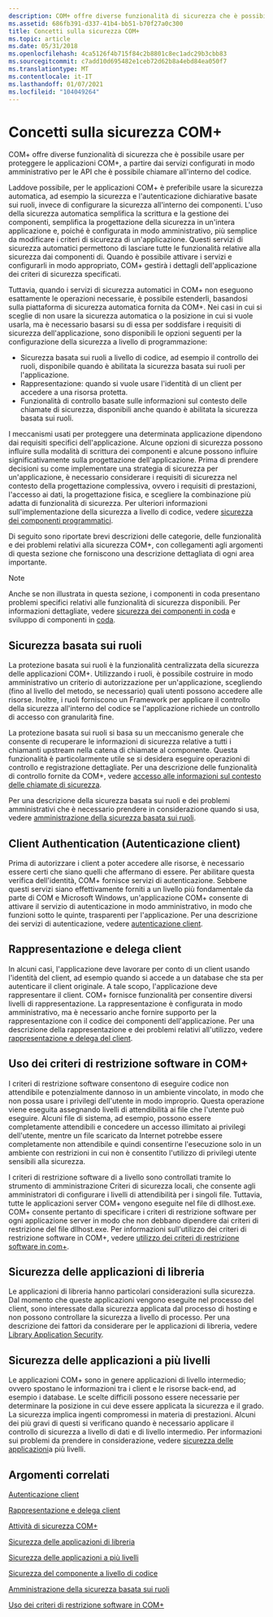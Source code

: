```yaml
---
description: COM+ offre diverse funzionalità di sicurezza che è possibile usare per proteggere le applicazioni COM+, a partire dai servizi configurati in modo amministrativo per le API che è possibile chiamare all'interno del codice.
ms.assetid: 686fb391-d337-41b4-bb51-b70f27a0c300
title: Concetti sulla sicurezza COM+
ms.topic: article
ms.date: 05/31/2018
ms.openlocfilehash: 4ca5126f4b715f84c2b8801c8ec1adc29b3cbb83
ms.sourcegitcommit: c7add10d695482e1ceb72d62b8a4ebd84ea050f7
ms.translationtype: MT
ms.contentlocale: it-IT
ms.lasthandoff: 01/07/2021
ms.locfileid: "104049264"
---
```

# <a name="com-security-concepts"></a>Concetti sulla sicurezza COM+

COM+ offre diverse funzionalità di sicurezza che è possibile usare per proteggere le applicazioni COM+, a partire dai servizi configurati in modo amministrativo per le API che è possibile chiamare all'interno del codice.

Laddove possibile, per le applicazioni COM+ è preferibile usare la sicurezza automatica, ad esempio la sicurezza e l'autenticazione dichiarative basate sui ruoli, invece di configurare la sicurezza all'interno dei componenti. L'uso della sicurezza automatica semplifica la scrittura e la gestione dei componenti, semplifica la progettazione della sicurezza in un'intera applicazione e, poiché è configurata in modo amministrativo, più semplice da modificare i criteri di sicurezza di un'applicazione. Questi servizi di sicurezza automatici permettono di lasciare tutte le funzionalità relative alla sicurezza dai componenti di. Quando è possibile attivare i servizi e configurarli in modo appropriato, COM+ gestirà i dettagli dell'applicazione dei criteri di sicurezza specificati.

Tuttavia, quando i servizi di sicurezza automatici in COM+ non eseguono esattamente le operazioni necessarie, è possibile estenderli, basandosi sulla piattaforma di sicurezza automatica fornita da COM+. Nei casi in cui si sceglie di non usare la sicurezza automatica o la posizione in cui si vuole usarla, ma è necessario basarsi su di essa per soddisfare i requisiti di sicurezza dell'applicazione, sono disponibili le opzioni seguenti per la configurazione della sicurezza a livello di programmazione:

-   Sicurezza basata sui ruoli a livello di codice, ad esempio il controllo dei ruoli, disponibile quando è abilitata la sicurezza basata sui ruoli per l'applicazione.
-   Rappresentazione: quando si vuole usare l'identità di un client per accedere a una risorsa protetta.
-   Funzionalità di controllo basate sulle informazioni sul contesto delle chiamate di sicurezza, disponibili anche quando è abilitata la sicurezza basata sui ruoli.

I meccanismi usati per proteggere una determinata applicazione dipendono dai requisiti specifici dell'applicazione. Alcune opzioni di sicurezza possono influire sulla modalità di scrittura dei componenti e alcune possono influire significativamente sulla progettazione dell'applicazione. Prima di prendere decisioni su come implementare una strategia di sicurezza per un'applicazione, è necessario considerare i requisiti di sicurezza nel contesto della progettazione complessiva, ovvero i requisiti di prestazioni, l'accesso ai dati, la progettazione fisica, e scegliere la combinazione più adatta di funzionalità di sicurezza. Per ulteriori informazioni sull'implementazione della sicurezza a livello di codice, vedere [sicurezza dei componenti programmatici](programmatic-component-security.md).

Di seguito sono riportate brevi descrizioni delle categorie, delle funzionalità e dei problemi relativi alla sicurezza COM+, con collegamenti agli argomenti di questa sezione che forniscono una descrizione dettagliata di ogni area importante.

> [!Note]  
> Anche se non illustrata in questa sezione, i componenti in coda presentano problemi specifici relativi alle funzionalità di sicurezza disponibili. Per informazioni dettagliate, vedere [sicurezza dei componenti in coda](queued-components-security.md) e sviluppo di componenti in [coda](developing-queued-components.md).

 

## <a name="role-based-security"></a>Sicurezza basata sui ruoli

La protezione basata sui ruoli è la funzionalità centralizzata della sicurezza delle applicazioni COM+. Utilizzando i ruoli, è possibile costruire in modo amministrativo un criterio di autorizzazione per un'applicazione, scegliendo (fino al livello del metodo, se necessario) quali utenti possono accedere alle risorse. Inoltre, i ruoli forniscono un Framework per applicare il controllo della sicurezza all'interno del codice se l'applicazione richiede un controllo di accesso con granularità fine.

La protezione basata sui ruoli si basa su un meccanismo generale che consente di recuperare le informazioni di sicurezza relative a tutti i chiamanti upstream nella catena di chiamate al componente. Questa funzionalità è particolarmente utile se si desidera eseguire operazioni di controllo e registrazione dettagliate. Per una descrizione delle funzionalità di controllo fornite da COM+, vedere [accesso alle informazioni sul contesto delle chiamate di sicurezza](accessing-security-call-context-information.md).

Per una descrizione della sicurezza basata sui ruoli e dei problemi amministrativi che è necessario prendere in considerazione quando si usa, vedere [amministrazione della sicurezza basata sui ruoli](role-based-security-administration.md).

## <a name="client-authentication"></a>Client Authentication (Autenticazione client)

Prima di autorizzare i client a poter accedere alle risorse, è necessario essere certi che siano quelli che affermano di essere. Per abilitare questa verifica dell'identità, COM+ fornisce servizi di autenticazione. Sebbene questi servizi siano effettivamente forniti a un livello più fondamentale da parte di COM e Microsoft Windows, un'applicazione COM+ consente di attivare il servizio di autenticazione in modo amministrativo, in modo che funzioni sotto le quinte, trasparenti per l'applicazione. Per una descrizione dei servizi di autenticazione, vedere [autenticazione client](client-authentication.md).

## <a name="client-impersonation-and-delegation"></a>Rappresentazione e delega client

In alcuni casi, l'applicazione deve lavorare per conto di un client usando l'identità del client, ad esempio quando si accede a un database che sta per autenticare il client originale. A tale scopo, l'applicazione deve rappresentare il client. COM+ fornisce funzionalità per consentire diversi livelli di rappresentazione. La rappresentazione è configurata in modo amministrativo, ma è necessario anche fornire supporto per la rappresentazione con il codice dei componenti dell'applicazione. Per una descrizione della rappresentazione e dei problemi relativi all'utilizzo, vedere [rappresentazione e delega del client](client-impersonation-and-delegation.md).

## <a name="using-the-software-restriction-policy-in-com"></a>Uso dei criteri di restrizione software in COM+

I criteri di restrizione software consentono di eseguire codice non attendibile e potenzialmente dannoso in un ambiente vincolato, in modo che non possa usare i privilegi dell'utente in modo improprio. Questa operazione viene eseguita assegnando livelli di attendibilità ai file che l'utente può eseguire. Alcuni file di sistema, ad esempio, possono essere completamente attendibili e concedere un accesso illimitato ai privilegi dell'utente, mentre un file scaricato da Internet potrebbe essere completamente non attendibile e quindi consentirne l'esecuzione solo in un ambiente con restrizioni in cui non è consentito l'utilizzo di privilegi utente sensibili alla sicurezza.

I criteri di restrizione software di a livello sono controllati tramite lo strumento di amministrazione Criteri di sicurezza locali, che consente agli amministratori di configurare i livelli di attendibilità per i singoli file. Tuttavia, tutte le applicazioni server COM+ vengono eseguite nel file di dllhost.exe. COM+ consente pertanto di specificare i criteri di restrizione software per ogni applicazione server in modo che non debbano dipendere dai criteri di restrizione del file dllhost.exe. Per informazioni sull'utilizzo dei criteri di restrizione software in COM+, vedere [utilizzo dei criteri di restrizione software in com+](using-the-software-restriction-policy-in-com-.md).

## <a name="library-application-security"></a>Sicurezza delle applicazioni di libreria

Le applicazioni di libreria hanno particolari considerazioni sulla sicurezza. Dal momento che queste applicazioni vengono eseguite nel processo del client, sono interessate dalla sicurezza applicata dal processo di hosting e non possono controllare la sicurezza a livello di processo. Per una descrizione dei fattori da considerare per le applicazioni di libreria, vedere [Library Application Security](library-application-security.md).

## <a name="multi-tier-application-security"></a>Sicurezza delle applicazioni a più livelli

Le applicazioni COM+ sono in genere applicazioni di livello intermedio; ovvero spostano le informazioni tra i client e le risorse back-end, ad esempio i database. Le scelte difficili possono essere necessarie per determinare la posizione in cui deve essere applicata la sicurezza e il grado. La sicurezza implica ingenti compromessi in materia di prestazioni. Alcuni dei più gravi di questi si verificano quando è necessario applicare il controllo di sicurezza a livello di dati e di livello intermedio. Per informazioni sui problemi da prendere in considerazione, vedere [sicurezza delle applicazioni](multi-tier-application-security.md)a più livelli.

## <a name="related-topics"></a>Argomenti correlati

<dl> <dt>

[Autenticazione client](client-authentication.md)
</dt> <dt>

[Rappresentazione e delega client](client-impersonation-and-delegation.md)
</dt> <dt>

[Attività di sicurezza COM+](com--security-tasks.md)
</dt> <dt>

[Sicurezza delle applicazioni di libreria](library-application-security.md)
</dt> <dt>

[Sicurezza delle applicazioni a più livelli](multi-tier-application-security.md)
</dt> <dt>

[Sicurezza del componente a livello di codice](programmatic-component-security.md)
</dt> <dt>

[Amministrazione della sicurezza basata sui ruoli](role-based-security-administration.md)
</dt> <dt>

[Uso dei criteri di restrizione software in COM+](using-the-software-restriction-policy-in-com-.md)
</dt> </dl>

 

 



